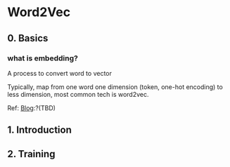 # Word2Vec

## 0. Basics

### what is embedding?

A process to convert word to vector

Typically, map from one word one dimension (token, one-hot encoding) to less dimension, most common tech is word2vec.

Ref: [Blog](https://machinelearningmastery.com/what-are-word-embeddings/):?(TBD)


## 1. Introduction


## 2. Training


